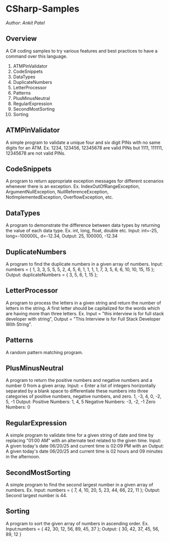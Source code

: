 
# CSharp-Samples

_Author_: _Ankit_ _Patel_

## Overview

A C# coding samples to try various features and best practices to have a command over this language.

1. ATMPinValidator
2. CodeSnippets
3. DataTypes
4. DuplicateNumbers
5. LetterProcessor
6. Patterns
7. PlusMinusNeutral
8. RegularExpression
9. SecondMostSorting
10. Sorting

## ATMPinValidator

A simple program to validate a unique four and six digit PINs with no same digits for an ATM.
Ex. 1234, 123456, 12345678 are valid PINs but 1111, 111111, 12345678 are not valid PINs.

## CodeSnippets

A program to return appropriate exception messages for different scenarios whenever there is an exception. Ex. IndexOutOfRangeException, ArgumentNullException, NullReferenceException, NotImplementedException, OverflowException, etc.

## DataTypes

A program to demonstrate the difference between data types by returning the value of each data type. Ex. int, long, float, double etc. Input: int=-25, long=-100000L, d=-12.34, Output: 25, 100000, -12.34

## DuplicateNumbers

A program to find the duplicate numbers in a given array of numbers.
Input: numbers = { 1, 3, 3, 5, 5, 5, 2, 4, 5, 6, 1, 1, 1, 1, 7, 3, 5, 6, 6, 10, 10, 15, 15 };
Output: duplicateNumbers = { 3, 5, 6, 1, 15 };

## LetterProcessor

A program to process the letters in a given string and return the number of letters in the string. A first letter should be capitalized for the words which are having more than three letters. Ex. Input = "this interview is for full stack developer with string", Output = "This Interview is for Full Stack Developer With String".

## Patterns

A random pattern matching program.

## PlusMinusNeutral

A program to return the positive numbers and negative numbers and a number 0 from a given array. Input: = Enter a list of integers horizontally separated by a blank space to differentiate these numbers into three categories of positive numbers, negative numbers, and zero. 1, -3, 4, 0, -2, 5, -1 Output: Positive Numbers: 1, 4, 5 Negative Numbers: -3, -2, -1 Zero Numbers: 0

## RegularExpression

A simple program to validate time for a given string of date and time by replacing "01:00 AM" with an alternate text related to the given time. Input: A given today's date 06/20/25 and current time is 02:09 PM with an Output: A given today's date 06/20/25 and current time is 02 hours and 09 minutes in the afternoon.

## SecondMostSorting

A simple program to find the second largest number in a given array of numbers. Ex. Input: numbers = { 7, 4, 10, 20, 5, 23, 44, 66, 22, 11 }; Output: Second largest number is 44.

## Sorting

A program to sort the given array of numbers in ascending order. Ex.
Input:numbers = { 42, 30, 12, 56, 89, 45, 37 }; Output: { 30, 42, 37, 45, 56, 89, 12 }

